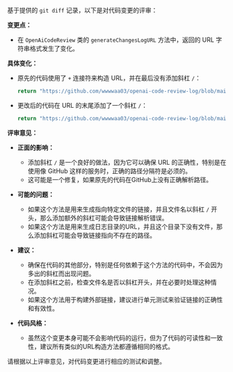 基于提供的 `git diff` 记录，以下是对代码变更的评审：

**变更点：**
- 在 `OpenAiCodeReview` 类的 `generateChangesLogURL` 方法中，返回的 URL 字符串格式发生了变化。

**具体变化：**
- 原先的代码使用了 `+` 连接符来构造 URL，并在最后没有添加斜杠 `/`：
  ```java
  return "https://github.com/wwwwaa03/openai-code-review-log/blob/main" + dateFolderName + "/" + fileName;
  ```
- 更改后的代码在 URL 的末尾添加了一个斜杠 `/`：
  ```java
  return "https://github.com/wwwwaa03/openai-code-review-log/blob/main/" + dateFolderName + "/" + fileName;
  ```

**评审意见：**
- **正面的影响：**
  - 添加斜杠 `/` 是一个良好的做法，因为它可以确保 URL 的正确性，特别是在使用像 GitHub 这样的服务时，正确的路径分隔符是必须的。
  - 这可能是一个修复，如果原先的代码在GitHub上没有正确解析路径。

- **可能的问题：**
  - 如果这个方法是用来生成指向特定文件的链接，并且文件名以斜杠 `/` 开头，那么添加额外的斜杠可能会导致链接解析错误。
  - 如果这个方法是用来生成日志目录的URL，并且这个目录下没有文件，那么添加斜杠可能会导致链接指向不存在的路径。

- **建议：**
  - 确保在代码的其他部分，特别是任何依赖于这个方法的代码中，不会因为多出的斜杠而出现问题。
  - 在添加斜杠之前，检查文件名是否以斜杠开头，并在必要时处理这种情况。
  - 如果这个方法用于构建外部链接，建议进行单元测试来验证链接的正确性和有效性。

- **代码风格：**
  - 虽然这个变更本身可能不会影响代码的运行，但为了代码的可读性和一致性，建议所有类似的URL构造方法都遵循相同的格式。

请根据以上评审意见，对代码变更进行相应的测试和调整。